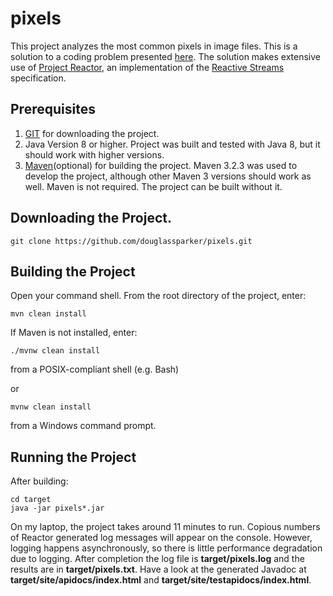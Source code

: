 # pixels
This project analyzes the most common pixels in image files. This is a solution to a coding problem presented [here](https://gist.github.com/ehmo/e736c827ca73d84581d812b3a27bb132). The solution makes extensive use of [Project Reactor](https://projectreactor.io), an implementation of the [Reactive Streams](https://www.reactive-streams.org) specification.

## Prerequisites
1. [GIT](https://gist.github.com/ehmo/e736c827ca73d84581d812b3a27bb132) for downloading the project.
2. Java Version 8 or higher. Project was built and tested with Java 8, but it should work with higher versions.
3. [Maven](https://maven.apache.org/)(optional) for building the project. Maven 3.2.3 was used to develop the project, although other Maven 3 versions should work as well. Maven is not required. The project can be built without it.

## Downloading the Project.
```
git clone https://github.com/douglassparker/pixels.git
```

## Building the Project
Open your command shell. From the root directory of the project, enter:
```
mvn clean install
```

If Maven is not installed, enter:
```
./mvnw clean install
```
from a POSIX-compliant shell (e.g. Bash)

or
```
mvnw clean install
```
from a Windows command prompt.


## Running the Project
After building:
```
cd target
java -jar pixels*.jar
```
On my laptop, the project takes around 11 minutes to run. Copious numbers of Reactor generated log messages will appear on the console. However, logging happens asynchronously, so there is little performance degradation due to logging. After completion the log file is **target/pixels.log** and the results are in **target/pixels.txt**. Have a look at the generated Javadoc at **target/site/apidocs/index.html** and **target/site/testapidocs/index.html**.